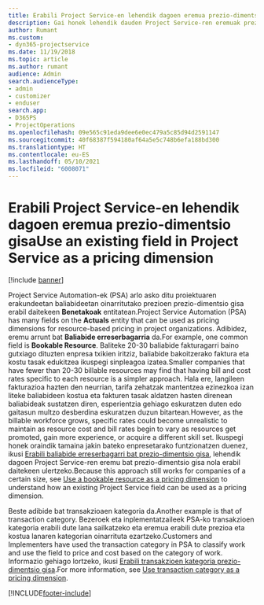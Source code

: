 ```yaml
---
title: Erabili Project Service-en lehendik dagoen eremua prezio-dimentsio gisa
description: Gai honek lehendik dauden Project Service-ren eremuak prezio-dimentsio gisa erabiltzeari buruzko informazioa eskaintzen du.
author: Rumant
ms.custom:
- dyn365-projectservice
ms.date: 11/19/2018
ms.topic: article
ms.author: rumant
audience: Admin
search.audienceType:
- admin
- customizer
- enduser
search.app:
- D365PS
- ProjectOperations
ms.openlocfilehash: 09e565c91eda9dee6e0ec479a5c85d94d2591147
ms.sourcegitcommit: 40f68387f594180af64a5e5c748b6efa188bd300
ms.translationtype: HT
ms.contentlocale: eu-ES
ms.lasthandoff: 05/10/2021
ms.locfileid: "6008071"
---
```

# <a name="use-an-existing-field-in-project-service-as-a-pricing-dimension"></a><span data-ttu-id="7ca00-103">Erabili Project Service-en lehendik dagoen eremua prezio-dimentsio gisa</span><span class="sxs-lookup"><span data-stu-id="7ca00-103">Use an existing field in Project Service as a pricing dimension</span></span>

[!include [banner](../includes/psa-now-project-operations.md)]

<span data-ttu-id="7ca00-104">Project Service Automation-ek (PSA) arlo asko ditu proiektuaren erakundeetan baliabideetan oinarritutako prezioen prezio-dimentsio gisa erabil daitekeen **Benetakoak** entitatean.</span><span class="sxs-lookup"><span data-stu-id="7ca00-104">Project Service Automation (PSA) has many fields on the **Actuals** entity that can be used as pricing dimensions for resource-based pricing in project organizations.</span></span> <span data-ttu-id="7ca00-105">Adibidez, eremu arrunt bat **Baliabide erreserbagarria** da.</span><span class="sxs-lookup"><span data-stu-id="7ca00-105">For example, one common field is **Bookable Resource**.</span></span> <span data-ttu-id="7ca00-106">Baliteke 20-30 baliabide fakturagarri baino gutxiago dituzten enpresa txikien iritziz, baliabide bakoitzerako faktura eta kostu tasak edukitzea ikuspegi sinpleagoa izatea.</span><span class="sxs-lookup"><span data-stu-id="7ca00-106">Smaller companies that have fewer than 20-30 billable resources may find that having bill and cost rates specific to each resource is a simpler approach.</span></span> <span data-ttu-id="7ca00-107">Hala ere, langileen fakturazioa hazten den neurrian, tarifa zehatzak mantentzea ezinezkoa izan liteke baliabideen kostua eta fakturen tasak aldatzen hasten direnean baliabideak sustatzen diren, esperientzia gehiago eskuratzen duten edo gaitasun multzo desberdina eskuratzen duzun bitartean.</span><span class="sxs-lookup"><span data-stu-id="7ca00-107">However, as the billable workforce grows, specific rates could become unrealistic to maintain as resource cost and bill rates begin to vary as resources get promoted, gain more experience, or acquire a different skill set.</span></span> <span data-ttu-id="7ca00-108">Ikuspegi honek oraindik tamaina jakin bateko enpresetarako funtzionatzen duenez, ikusi [Erabili baliabide erreserbagarri bat prezio-dimentsio gisa](bookable-resource-pricing-dimension.md), lehendik dagoen Project Service-ren eremu bat prezio-dimentsio gisa nola erabil daitekeen ulertzeko.</span><span class="sxs-lookup"><span data-stu-id="7ca00-108">Because this approach still works for companies of a certain size, see [Use a bookable resource as a pricing dimension](bookable-resource-pricing-dimension.md) to understand how an existing Project Service field can be used as a pricing dimension.</span></span>

<span data-ttu-id="7ca00-109">Beste adibide bat transakzioaen kategoria da.</span><span class="sxs-lookup"><span data-stu-id="7ca00-109">Another example is that of transaction category.</span></span> <span data-ttu-id="7ca00-110">Bezeroek eta inplementatzaileek PSA-ko transakzioen kategoria erabili dute lana sailkatzeko eta eremua erabili dute prezioa eta kostua lanaren kategorian oinarrituta ezartzeko.</span><span class="sxs-lookup"><span data-stu-id="7ca00-110">Customers and Implementers have used the transaction category in PSA to classify work and use the field to price and cost based on the category of work.</span></span> <span data-ttu-id="7ca00-111">Informazio gehiago lortzeko, ikusi [Erabili transakzioen kategoria prezio-dimentsio gisa](transaction-category-pricing-dimension.md).</span><span class="sxs-lookup"><span data-stu-id="7ca00-111">For more information, see [Use transaction category as a pricing dimension](transaction-category-pricing-dimension.md).</span></span>


[!INCLUDE[footer-include](../includes/footer-banner.md)]
